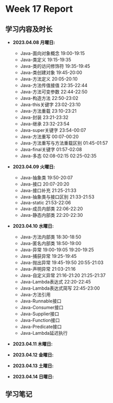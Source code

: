 # Week 17 Report

## 学习内容及时长

* **2023.04.08 月曜日:** 
	* Java-面向对象概念 19:00-19:15
	* Java-类定义 19:15-19:35
	* Java-类的访问修饰符 19:35-19:45
	* Java-类创建对象 19:45-20:00
	* Java-方法定义 20:05-20:10
	* Java-方法传值接值 22:35-22:44
	* Java-方法可变参数 22:44-22:50
	* Java-构造方法 22:50-23:02
	* Java-this关键字 23:02-23:10
	* Java-方法重载 23:10-23:21
	* Java-封装 23:21-23:32
	* Java-继承 23:32-23:54
	* Java-super关键字 23:54-00:07
	* Java-方法重写 00:07-00:20
	* Java-方法重写与方法重载区别 01:45-01:57
	* Java-final关键字 01:57-02:08
	* Java-多态 02:08-02:15 02:25-02:35

* **2023.04.09 火曜日:** 
	* Java-抽象类 19:50-20:07
	* Java-接口 20:07-20:20
	* Java-接口补充 21:25-21:33
	* Java-抽象类与接口区别 21:33-21:53
	* Java-static 21:53-22:06
	* Java-成员内部类 22:06-22:20
	* Java-静态内部类 22:20-22:30

* **2023.04.10 水曜日:** 
	* Java-方法内部类 18:30-18:50
	* Java-匿名内部类 18:50-19:00
	* Java-异常 19:00-19:05 19:20-19:25
	* Java-捕获异常 19:25-19:45
	* Java-抛出异常 19:45-19:50 20:55-21:03
	* Java-声明异常 21:03-21:16
	* Java-自定义异常 21:16-21:20 21:25-21:37
	* Java-Lambda表达式 22:20-22:45
	* Java-Lambda表达式简写 22:45-23:00
	* Java-方法引用 
	* Java-Runnable接口
	* Java-Consumer接口
	* Java-Supplier接口
	* Java-Function接口
	* Java-Predicate接口
	* Java-Lambda延迟执行

* **2023.04.11 木曜日:** 

* **2023.04.12 金曜日:** 

* **2023.04.13 土曜日:** 

* **2023.04.14 日曜日:** 


## 学习笔记